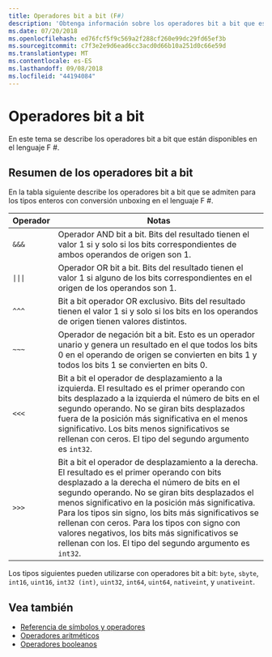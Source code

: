 ```yaml
---
title: Operadores bit a bit (F#)
description: 'Obtenga información sobre los operadores bit a bit que están disponibles en el lenguaje de programación F #.'
ms.date: 07/20/2018
ms.openlocfilehash: ed76fcf5f9c569a2f288cf260e99dc29fd65ef3b
ms.sourcegitcommit: c7f3e2e9d6ead6cc3acd0d66b10a251d0c66e59d
ms.translationtype: MT
ms.contentlocale: es-ES
ms.lasthandoff: 09/08/2018
ms.locfileid: "44194084"
---
```

# <a name="bitwise-operators"></a>Operadores bit a bit

En este tema se describe los operadores bit a bit que están disponibles en el lenguaje F #.

## <a name="summary-of-bitwise-operators"></a>Resumen de los operadores bit a bit

En la tabla siguiente describe los operadores bit a bit que se admiten para los tipos enteros con conversión unboxing en el lenguaje F #.

|Operador|Notas|
|--------|-----|
|`&&&`|Operador AND bit a bit. Bits del resultado tienen el valor 1 si y solo si los bits correspondientes de ambos operandos de origen son 1.|
|<code>&#124;&#124;&#124;</code>|Operador OR bit a bit. Bits del resultado tienen el valor 1 si alguno de los bits correspondientes en el origen de los operandos son 1.|
|`^^^`|Bit a bit operador OR exclusivo. Bits del resultado tienen el valor 1 si y solo si los bits en los operandos de origen tienen valores distintos.|
|`~~~`|Operador de negación bit a bit. Esto es un operador unario y genera un resultado en el que todos los bits 0 en el operando de origen se convierten en bits 1 y todos los bits 1 se convierten en bits 0.|
|`<<<`|Bit a bit el operador de desplazamiento a la izquierda. El resultado es el primer operando con bits desplazado a la izquierda el número de bits en el segundo operando. No se giran bits desplazados fuera de la posición más significativa en el menos significativo. Los bits menos significativos se rellenan con ceros. El tipo del segundo argumento es `int32`.|
|`>>>`|Bit a bit el operador de desplazamiento a la derecha. El resultado es el primer operando con bits desplazado a la derecha el número de bits en el segundo operando. No se giran bits desplazados el menos significativo en la posición más significativa. Para los tipos sin signo, los bits más significativos se rellenan con ceros. Para los tipos con signo con valores negativos, los bits más significativos se rellenan con los. El tipo del segundo argumento es `int32`.|

Los tipos siguientes pueden utilizarse con operadores bit a bit: `byte`, `sbyte`, `int16`, `uint16`, `int32 (int)`, `uint32`, `int64`, `uint64`, `nativeint`, y `unativeint`.

## <a name="see-also"></a>Vea también

- [Referencia de símbolos y operadores](index.md)
- [Operadores aritméticos](arithmetic-operators.md)
- [Operadores booleanos](boolean-operators.md)
